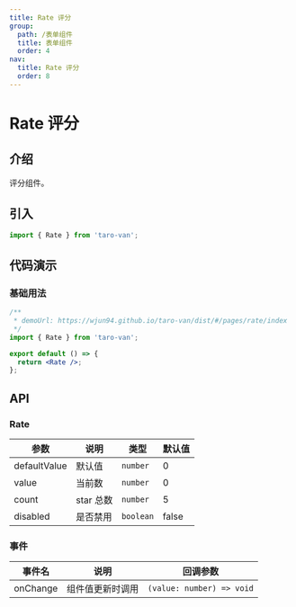 ```yaml
---
title: Rate 评分
group:
  path: /表单组件
  title: 表单组件
  order: 4
nav:
  title: Rate 评分
  order: 8
---
```


# Rate 评分

## 介绍

评分组件。

## 引入

```jsx | pure
import { Rate } from 'taro-van';
```

## 代码演示

### 基础用法

```jsx | iframe
/**
 * demoUrl: https://wjun94.github.io/taro-van/dist/#/pages/rate/index
 */
import { Rate } from 'taro-van';

export default () => {
  return <Rate />;
};
```

## API

### Rate

| 参数         | 说明      | 类型      | 默认值 |
| ------------ | --------- | --------- | ------ |
| defaultValue | 默认值    | `number`  | 0      |
| value        | 当前数    | `number`  | 0      |
| count        | star 总数 | `number`  | 5      |
| disabled     | 是否禁用  | `boolean` | false  |

### 事件

| 事件名   | 说明             | 回调参数                  |
| -------- | ---------------- | ------------------------- |
| onChange | 组件值更新时调用 | `(value: number) => void` |
